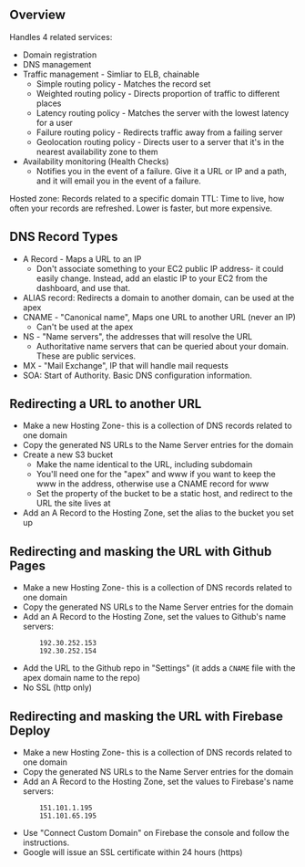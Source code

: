 ## Overview

Handles 4 related services:

* Domain registration
* DNS management
* Traffic management - Simliar to ELB, chainable
    * Simple routing policy - Matches the record set
    * Weighted routing policy - Directs proportion of traffic to different places
    * Latency routing policy - Matches the server with the lowest latency for a user
    * Failure routing policy - Redirects traffic away from a failing server
    * Geolocation routing policy - Directs user to a server that it's in the nearest availability zone to them
* Availability monitoring (Health Checks)
    * Notifies you in the event of a failure. Give it a URL or IP and a path, and it will email you in the event of a failure.

Hosted zone: Records related to a specific domain
TTL: Time to live, how often your records are refreshed. Lower is faster, but more expensive.

## DNS Record Types

* A Record - Maps a URL to an IP
    * Don't associate something to your EC2 public IP address- it could easily change. Instead, add an elastic IP to your EC2 from the dashboard, and use that.
* ALIAS record: Redirects a domain to another domain, can be used at the apex
* CNAME - "Canonical name", Maps one URL to another URL (never an IP)
    * Can't be used at the apex
* NS - "Name servers", the addresses that will resolve the URL
    * Authoritative name servers that can be queried about your domain. These are public services.
* MX - "Mail Exchange", IP that will handle mail requests
* SOA: Start of Authority. Basic DNS configuration information.

## Redirecting a URL to another URL

* Make a new Hosting Zone- this is a collection of DNS records related to one domain
* Copy the generated NS URLs to the Name Server entries for the domain
* Create a new S3 bucket
    * Make the name identical to the URL, including subdomain 
    * You'll need one for the "apex" and www if you want to keep the www in the address, otherwise use a CNAME record for www
    * Set the property of the bucket to be a static host, and redirect to the URL the site lives at
* Add an A Record to the Hosting Zone, set the alias to the bucket you set up

## Redirecting and masking the URL with Github Pages

* Make a new Hosting Zone- this is a collection of DNS records related to one domain
* Copy the generated NS URLs to the Name Server entries for the domain
* Add an A Record to the Hosting Zone, set the values to Github's name servers:
    ```
        192.30.252.153 
        192.30.252.154
    ```
* Add the URL to the Github repo in "Settings" (it adds a `CNAME` file with the apex domain name to the repo)
* No SSL (http only)

## Redirecting and masking the URL with Firebase Deploy

* Make a new Hosting Zone- this is a collection of DNS records related to one domain
* Copy the generated NS URLs to the Name Server entries for the domain
* Add an A Record to the Hosting Zone, set the values to Firebase's name servers:
    ```
        151.101.1.195 
        151.101.65.195
    ```
* Use "Connect Custom Domain" on Firebase the console and follow the instructions.
* Google will issue an SSL certificate within 24 hours (https)
